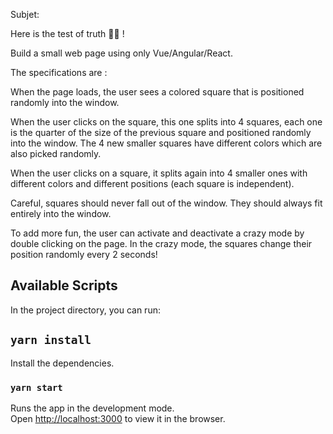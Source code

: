 Subjet:

Here is the test of truth 🧙‍♂️ !

Build a small web page using only Vue/Angular/React.

The specifications are :

When the page loads, the user sees a colored square that is positioned randomly into the window.

When the user clicks on the square, this one splits into 4 squares, each one is the quarter of the size of the previous square and positioned randomly into the window. The 4 new smaller squares have different colors which are also picked randomly.

When the user clicks on a square, it splits again into 4 smaller ones with different colors and different positions (each square is independent).

Careful, squares should never fall out of the window. They should always fit entirely into the window.

To add more fun, the user can activate and deactivate a crazy mode by double clicking on the page. In the crazy mode, the squares change their position randomly every 2 seconds! 

## Available Scripts

In the project directory, you can run:

## `yarn install`

Install the dependencies.

### `yarn start`

Runs the app in the development mode.\
Open [http://localhost:3000](http://localhost:3000) to view it in the browser.

